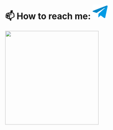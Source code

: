 # 📫 How to reach me: [![](./img/telegram-ic.png)](https://t.me/razrezglaz) 
<!--
**razrez/razrez** is a ✨ _special_ ✨ repository because its `README.md` (this file) appears on your GitHub profile.

Here are some ideas to get you started:

- 🔭 I’m currently working on ...
- 🌱 I’m currently learning ...
- 👯 I’m looking to collaborate on ...
- 🤔 I’m looking for help with ...
- 💬 Ask me about ...
- 📫 How to reach me: ...
- 😄 Pronouns: ...
- ⚡ Fun fact: ...
-->
<img src="https://github.com/razrez/razrez/assets/70781439/4220257f-c10c-4729-b2ad-4d4395fd1a89" width="300" height="300">
